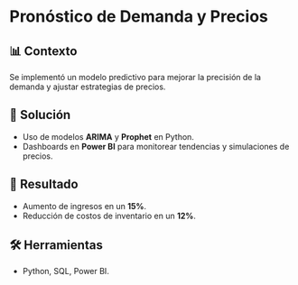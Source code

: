 # Pronóstico de Demanda y Precios  

## 📊 Contexto  
Se implementó un modelo predictivo para mejorar la precisión de la demanda y ajustar estrategias de precios.  

## 🚀 Solución  
- Uso de modelos **ARIMA** y **Prophet** en Python.  
- Dashboards en **Power BI** para monitorear tendencias y simulaciones de precios.  

## 🎯 Resultado  
- Aumento de ingresos en un **15%**.  
- Reducción de costos de inventario en un **12%**.  

## 🛠 Herramientas  
- Python, SQL, Power BI.  
